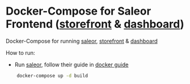 # Docker-Compose for Saleor Frontend ([storefront](https://github.com/mirumee/saleor-storefront) & [dashboard](https://github.com/mirumee/saleor-dashboard))

Docker-Compose for running [saleor](https://github.com/mirumee/saleor), [storefront](https://github.com/mirumee/saleor-storefront) & [dashboard](https://github.com/mirumee/saleor-dashboard)

How to run:
- Run [saleor](https://github.com/mirumee/saleor), follow their guide in [docker guide](https://docs.saleor.io/docs/next/getting-started/docker/)

```bash
    docker-compose up -d build
```
